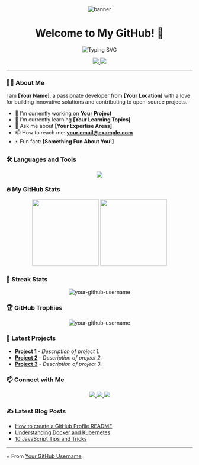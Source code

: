 <div align="center">
  <img src="https://your-banner-image-url.com" alt="banner" />
  <h1>Welcome to My GitHub! 👋</h1>
</div>

<div align="center">
  <img src="https://readme-typing-svg.herokuapp.com?font=Fira+Code&size=22&duration=4000&pause=500&color=F75C7E&background=FFFFFF00&center=true&width=500&height=60&lines=Full+Stack+Developer;Open+Source+Contributor;Tech+Enthusiast" alt="Typing SVG" />
</div>

<p align="center">
  <a href="https://github.com/your-github-username">
    <img src="https://img.shields.io/github/followers/your-github-username?label=Follow&style=social" />
  </a>
  <a href="https://twitter.com/your-twitter-username">
    <img src="https://img.shields.io/twitter/follow/your-twitter-username?label=Follow&style=social" />
  </a>
</p>

---

### 👨‍💻 About Me

I am **[Your Name]**, a passionate developer from **[Your Location]** with a love for building innovative solutions and contributing to open-source projects.

- 🔭 I’m currently working on **[Your Project](https://github.com/your-project-link)**
- 🌱 I’m currently learning **[Your Learning Topics]**
- 💬 Ask me about **[Your Expertise Areas]**
- 📫 How to reach me: **[your.email@example.com](mailto:your.email@example.com)**
- ⚡ Fun fact: **[Something Fun About You!]**

### 🛠️ Languages and Tools

<p align="center">
  <img src="https://skillicons.dev/icons?i=git,aws,docker,kubernetes,react,vue,js,ts,nodejs,php,go,java,python,mongodb,postgres,linux" />
</p>

### 🔥 My GitHub Stats

<div align="center">
  <img height="180em" src="https://github-readme-stats.vercel.app/api?username=your-github-username&show_icons=true&theme=radical&hide_border=true&count_private=true" />
  <img height="180em" src="https://github-readme-stats.vercel.app/api/top-langs/?username=your-github-username&layout=compact&langs_count=8&theme=radical&hide_border=true&count_private=true" />
</div>

### 🌟 Streak Stats

<p align="center">
  <img src="https://github-readme-streak-stats.herokuapp.com/?user=your-github-username&theme=radical&hide_border=true" alt="your-github-username" />
</p>

### 🏆 GitHub Trophies

<p align="center">
  <img src="https://github-profile-trophy.vercel.app/?username=your-github-username&theme=onedark" alt="your-github-username" />
</p>

### 🚀 Latest Projects

- [**Project 1**](https://github.com/your-project-link) - *Description of project 1.*
- [**Project 2**](https://github.com/your-project-link) - *Description of project 2.*
- [**Project 3**](https://github.com/your-project-link) - *Description of project 3.*

### 📫 Connect with Me

<p align="center">
  <a href="https://linkedin.com/in/your-linkedin-username">
    <img src="https://img.shields.io/badge/-LinkedIn-%230077B5?style=for-the-badge&logo=linkedin&logoColor=white" />
  </a>
  <a href="https://twitter.com/your-twitter-username">
    <img src="https://img.shields.io/badge/-Twitter-%231DA1F2?style=for-the-badge&logo=twitter&logoColor=white" />
  </a>
  <a href="https://dev.to/your-devto-username">
    <img src="https://img.shields.io/badge/-Dev.to-%230A0A0A?style=for-the-badge&logo=dev.to&logoColor=white" />
  </a>
</p>

### ✍️ Latest Blog Posts

<!-- BLOG-POST-LIST:START -->
- [How to create a GitHub Profile README](https://your-blog-link.com)
- [Understanding Docker and Kubernetes](https://your-blog-link.com)
- [10 JavaScript Tips and Tricks](https://your-blog-link.com)
<!-- BLOG-POST-LIST:END -->

---

⭐️ From [Your GitHub Username](https://github.com/your-github-username)
